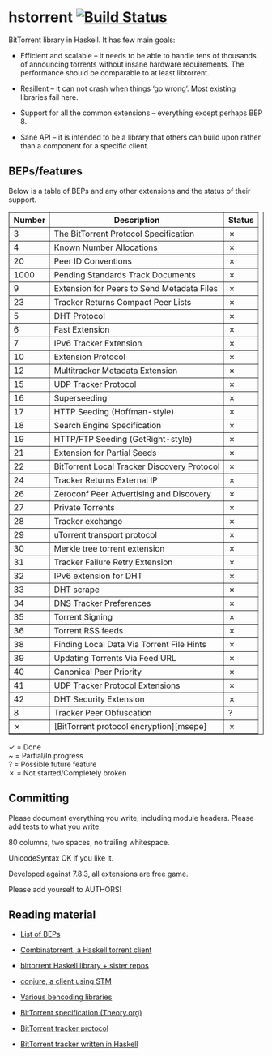 hstorrent [![Build Status](https://travis-ci.org/hstorrent/hstorrent.svg?branch=master)](https://travis-ci.org/hstorrent/hstorrent)
=========

BitTorrent library in Haskell. It has few main goals:

* Efficient and scalable – it needs to be able to handle tens of
  thousands of announcing torrents without insane hardware
  requirements. The performance should be comparable to at least
  libtorrent.

* Resillent – it can not crash when things ‘go wrong’. Most existing
  libraries fail here.

* Support for all the common extensions – everything except perhaps
  BEP 8.

* Sane API – it is intended to be a library that others can build upon
  rather than a component for a specific client.

## BEPs/features

Below is a table of BEPs and any other extensions and the status of
their support.

<table border="1">
<tr>
<th>Number</th>
<th>Description</th>
<th>Status</th>
</tr>

<tr><td>3</td> <td>The BitTorrent Protocol Specification</td> <td>✗</td></tr>
<tr><td>4</td> <td>Known Number Allocations</td> <td>✗</td></tr>
<tr><td>20</td> <td>Peer ID Conventions</td> <td>✗</td></tr>
<tr><td>1000</td> <td>Pending Standards Track Documents</td> <td>✗</td></tr>
<tr><td>9</td> <td>Extension for Peers to Send Metadata Files</td> <td>✗</td></tr>
<tr><td>23</td> <td>Tracker Returns Compact Peer Lists</td> <td>✗</td></tr>
<tr><td>5</td> <td>DHT Protocol</td> <td>✗</td></tr>
<tr><td>6</td> <td>Fast Extension</td> <td>✗</td></tr>
<tr><td>7</td> <td>IPv6 Tracker Extension</td> <td>✗</td></tr>
<tr><td>10</td> <td>Extension Protocol</td> <td>✗</td></tr>
<tr><td>12</td> <td>Multitracker Metadata Extension</td> <td>✗</td></tr>
<tr><td>15</td> <td>UDP Tracker Protocol</td> <td>✗</td></tr>
<tr><td>16</td> <td>Superseeding</td> <td>✗</td></tr>
<tr><td>17</td> <td>HTTP Seeding (Hoffman-style)</td> <td>✗</td></tr>
<tr><td>18</td> <td>Search Engine Specification</td> <td>✗</td></tr>
<tr><td>19</td> <td>HTTP/FTP Seeding (GetRight-style)</td> <td>✗</td></tr>
<tr><td>21</td> <td>Extension for Partial Seeds</td> <td>✗</td></tr>
<tr><td>22</td> <td>BitTorrent Local Tracker Discovery Protocol</td> <td>✗</td></tr>
<tr><td>24</td> <td>Tracker Returns External IP</td> <td>✗</td></tr>
<tr><td>26</td> <td>Zeroconf Peer Advertising and Discovery</td> <td>✗</td></tr>
<tr><td>27</td> <td>Private Torrents</td> <td>✗</td></tr>
<tr><td>28</td> <td>Tracker exchange</td> <td>✗</td></tr>
<tr><td>29</td> <td>uTorrent transport protocol</td> <td>✗</td></tr>
<tr><td>30</td> <td>Merkle tree torrent extension</td> <td>✗</td></tr>
<tr><td>31</td> <td>Tracker Failure Retry Extension</td> <td>✗</td></tr>
<tr><td>32</td> <td>IPv6 extension for DHT</td> <td>✗</td></tr>
<tr><td>33</td> <td>DHT scrape</td> <td>✗</td></tr>
<tr><td>34</td> <td>DNS Tracker Preferences</td> <td>✗</td></tr>
<tr><td>35</td> <td>Torrent Signing</td> <td>✗</td></tr>
<tr><td>36</td> <td>Torrent RSS feeds</td> <td>✗</td></tr>
<tr><td>38</td> <td>Finding Local Data Via Torrent File Hints</td> <td>✗</td></tr>
<tr><td>39</td> <td>Updating Torrents Via Feed URL</td> <td>✗</td></tr>
<tr><td>40</td> <td>Canonical Peer Priority</td> <td>✗</td></tr>
<tr><td>41</td> <td>UDP Tracker Protocol Extensions</td> <td>✗</td></tr>
<tr><td>42</td> <td>DHT Security Extension</td> <td>✗</td></tr>
<tr><td>8</td> <td>Tracker Peer Obfuscation</td> <td>?</td></tr>
<tr><td>✗</td> <td>[BitTorrent protocol encryption][msepe]</td> <td>✗</td></tr>

</table>

✓ = Done <br />
~ = Partial/In progress <br />
? = Possible future feature <br />
✗ = Not started/Completely broken <br />

## Committing

Please document everything you write, including module headers. Please
add tests to what you write.

80 columns, two spaces, no trailing whitespace.

UnicodeSyntax OK if you like it.

Developed against 7.8.3, all extensions are free game.

Please add yourself to AUTHORS!

## Reading material

* [List of BEPs][beplist]

* [Combinatorrent, a Haskell torrent client][combinatorrent]

* [bittorrent Haskell library + sister repos][cobit]

* [conjure, a client using STM][conjure]

* [Various bencoding libraries][bencoders]

* [BitTorrent specification (Theory.org)][twbittorrent]

* [BitTorrent tracker protocol][twtracker]

* [BitTorrent tracker written in Haskell][iterateetracker]

[beplist]: http://www.bittorrent.org/beps/bep_0000.html
[combinatorrent]: https://github.com/jlouis/combinatorrent
[cobit]: https://github.com/cobit
[conjure]: http://hackage.haskell.org/package/conjure
[bencoders]: http://hackage.haskell.org/packages/search?terms=bencode
[twbittorrent]: https://wiki.theory.org/BitTorrentSpecification
[twtracker]: https://wiki.theory.org/BitTorrent_Tracker_Protocol
[iterateetracker]: https://github.com/iteratee/haskell-tracker
[msepe]: https://en.wikipedia.org/wiki/BitTorrent_protocol_encryption
